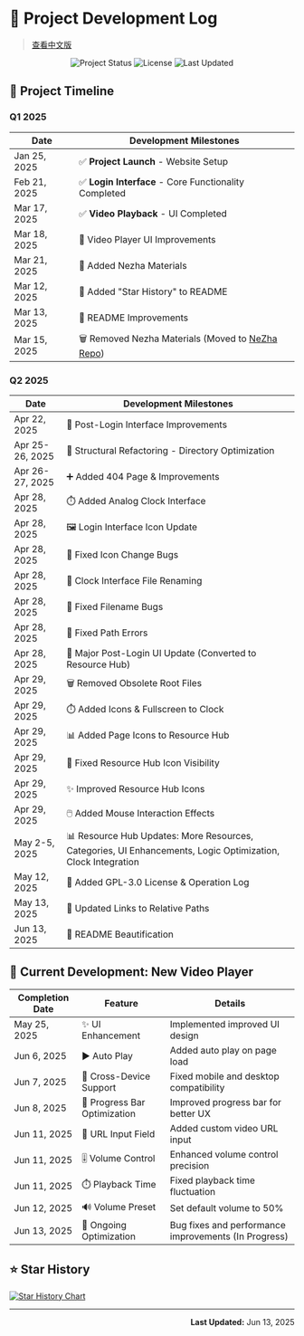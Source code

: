 # 🚀 Project Development Log

> [查看中文版](README.md)

<div align="center">
  <img src="https://img.shields.io/badge/Status-Active-success?style=flat-square&logo=github" alt="Project Status">
  <img src="https://img.shields.io/badge/License-GPL--3.0-blue?style=flat-square&logo=gnu" alt="License">
  <img src="https://img.shields.io/badge/Last_Update-Jun_13,_2025-brightgreen?style=flat-square&logo=calendar" alt="Last Updated">
</div>

## 📅 Project Timeline

### Q1 2025

| Date             | Development Milestones                     |
|------------------|-------------------------------------------|
| Jan 25, 2025     | ✅ **Project Launch** - Website Setup      |
| Feb 21, 2025     | ✅ **Login Interface** - Core Functionality Completed |
| Mar 17, 2025     | ✅ **Video Playback** - UI Completed       |
| Mar 18, 2025     | 🔄 Video Player UI Improvements           |
| Mar 21, 2025     | 📁 Added Nezha Materials                  |
| Mar 12, 2025     | 📝 Added "Star History" to README         |
| Mar 13, 2025     | 🔧 README Improvements                    |
| Mar 15, 2025     | 🗑️ Removed Nezha Materials (Moved to [NeZha Repo](https://github.com/Zmh20121211/NeZha)) |

### Q2 2025

| Date             | Development Milestones                     |
|------------------|-------------------------------------------|
| Apr 22, 2025     | 🔄 Post-Login Interface Improvements       |
| Apr 25-26, 2025  | 🔄 Structural Refactoring - Directory Optimization |
| Apr 26-27, 2025  | ➕ Added 404 Page & Improvements           |
| Apr 28, 2025     | ⏱️ Added Analog Clock Interface           |
| Apr 28, 2025     | 🖼️ Login Interface Icon Update            |
| Apr 28, 2025     | 🐞 Fixed Icon Change Bugs                 |
| Apr 28, 2025     | 📁 Clock Interface File Renaming          |
| Apr 28, 2025     | 🐞 Fixed Filename Bugs                    |
| Apr 28, 2025     | 🐞 Fixed Path Errors                      |
| Apr 28, 2025     | 🔄 Major Post-Login UI Update (Converted to Resource Hub) |
| Apr 29, 2025     | 🗑️ Removed Obsolete Root Files            |
| Apr 29, 2025     | ⏱️ Added Icons & Fullscreen to Clock      |
| Apr 29, 2025     | 📊 Added Page Icons to Resource Hub       |
| Apr 29, 2025     | 🐞 Fixed Resource Hub Icon Visibility     |
| Apr 29, 2025     | ✨ Improved Resource Hub Icons            |
| Apr 29, 2025     | 🖱️ Added Mouse Interaction Effects        |
| May 2-5, 2025    | 📊 Resource Hub Updates: More Resources, Categories, UI Enhancements, Logic Optimization, Clock Integration |
| May 12, 2025     | 📜 Added GPL-3.0 License & Operation Log  |
| May 13, 2025     | 🔗 Updated Links to Relative Paths        |
| Jun 13, 2025     | 🎨 README Beautification                  |

## 🚧 Current Development: New Video Player

| Completion Date  | Feature                | Details                          |
|------------------|------------------------|----------------------------------|
| May 25, 2025     | ✨ UI Enhancement       | Implemented improved UI design   |
| Jun 6, 2025      | ▶️ Auto Play           | Added auto play on page load     |
| Jun 7, 2025      | 📱 Cross-Device Support | Fixed mobile and desktop compatibility |
| Jun 8, 2025      | 📏 Progress Bar Optimization | Improved progress bar for better UX |
| Jun 11, 2025     | 🔗 URL Input Field     | Added custom video URL input     |
| Jun 11, 2025     | 🎚️ Volume Control      | Enhanced volume control precision |
| Jun 11, 2025     | ⏱️ Playback Time       | Fixed playback time fluctuation  |
| Jun 12, 2025     | 🔊 Volume Preset       | Set default volume to 50%        |
| Jun 13, 2025     | 🔧 Ongoing Optimization | Bug fixes and performance improvements (In Progress) |

## ⭐ Star History

[![Star History Chart](https://api.star-history.com/svg?repos=Zmh20121211/21306.top&type=Date)](https://star-history.com/#Zmh20121211/21306.top&Date)

---

<div align="right">
  <strong>Last Updated:</strong> Jun 13, 2025
</div>
